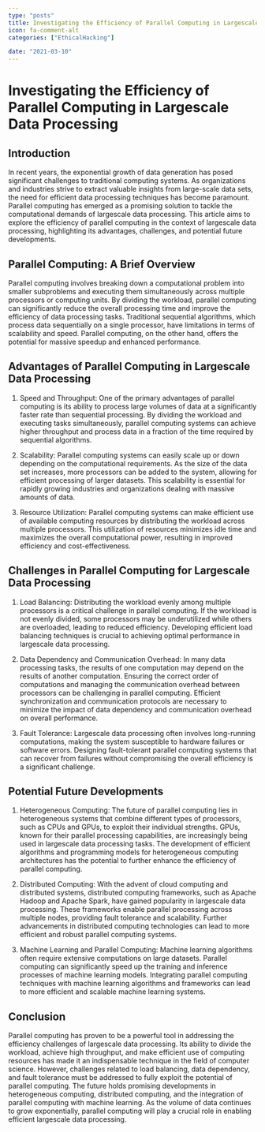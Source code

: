 ```yaml
---
type: "posts"
title: Investigating the Efficiency of Parallel Computing in Largescale Data Processing
icon: fa-comment-alt
categories: ["EthicalHacking"]

date: "2021-03-10"
---
```




# Investigating the Efficiency of Parallel Computing in Largescale Data Processing

## Introduction

In recent years, the exponential growth of data generation has posed significant challenges to traditional computing systems. As organizations and industries strive to extract valuable insights from large-scale data sets, the need for efficient data processing techniques has become paramount. Parallel computing has emerged as a promising solution to tackle the computational demands of largescale data processing. This article aims to explore the efficiency of parallel computing in the context of largescale data processing, highlighting its advantages, challenges, and potential future developments.

## Parallel Computing: A Brief Overview

Parallel computing involves breaking down a computational problem into smaller subproblems and executing them simultaneously across multiple processors or computing units. By dividing the workload, parallel computing can significantly reduce the overall processing time and improve the efficiency of data processing tasks. Traditional sequential algorithms, which process data sequentially on a single processor, have limitations in terms of scalability and speed. Parallel computing, on the other hand, offers the potential for massive speedup and enhanced performance.

## Advantages of Parallel Computing in Largescale Data Processing

1. Speed and Throughput: One of the primary advantages of parallel computing is its ability to process large volumes of data at a significantly faster rate than sequential processing. By dividing the workload and executing tasks simultaneously, parallel computing systems can achieve higher throughput and process data in a fraction of the time required by sequential algorithms.

2. Scalability: Parallel computing systems can easily scale up or down depending on the computational requirements. As the size of the data set increases, more processors can be added to the system, allowing for efficient processing of larger datasets. This scalability is essential for rapidly growing industries and organizations dealing with massive amounts of data.

3. Resource Utilization: Parallel computing systems can make efficient use of available computing resources by distributing the workload across multiple processors. This utilization of resources minimizes idle time and maximizes the overall computational power, resulting in improved efficiency and cost-effectiveness.

## Challenges in Parallel Computing for Largescale Data Processing

1. Load Balancing: Distributing the workload evenly among multiple processors is a critical challenge in parallel computing. If the workload is not evenly divided, some processors may be underutilized while others are overloaded, leading to reduced efficiency. Developing efficient load balancing techniques is crucial to achieving optimal performance in largescale data processing.

2. Data Dependency and Communication Overhead: In many data processing tasks, the results of one computation may depend on the results of another computation. Ensuring the correct order of computations and managing the communication overhead between processors can be challenging in parallel computing. Efficient synchronization and communication protocols are necessary to minimize the impact of data dependency and communication overhead on overall performance.

3. Fault Tolerance: Largescale data processing often involves long-running computations, making the system susceptible to hardware failures or software errors. Designing fault-tolerant parallel computing systems that can recover from failures without compromising the overall efficiency is a significant challenge.

## Potential Future Developments

1. Heterogeneous Computing: The future of parallel computing lies in heterogeneous systems that combine different types of processors, such as CPUs and GPUs, to exploit their individual strengths. GPUs, known for their parallel processing capabilities, are increasingly being used in largescale data processing tasks. The development of efficient algorithms and programming models for heterogeneous computing architectures has the potential to further enhance the efficiency of parallel computing.

2. Distributed Computing: With the advent of cloud computing and distributed systems, distributed computing frameworks, such as Apache Hadoop and Apache Spark, have gained popularity in largescale data processing. These frameworks enable parallel processing across multiple nodes, providing fault tolerance and scalability. Further advancements in distributed computing technologies can lead to more efficient and robust parallel computing systems.

3. Machine Learning and Parallel Computing: Machine learning algorithms often require extensive computations on large datasets. Parallel computing can significantly speed up the training and inference processes of machine learning models. Integrating parallel computing techniques with machine learning algorithms and frameworks can lead to more efficient and scalable machine learning systems.

## Conclusion

Parallel computing has proven to be a powerful tool in addressing the efficiency challenges of largescale data processing. Its ability to divide the workload, achieve high throughput, and make efficient use of computing resources has made it an indispensable technique in the field of computer science. However, challenges related to load balancing, data dependency, and fault tolerance must be addressed to fully exploit the potential of parallel computing. The future holds promising developments in heterogeneous computing, distributed computing, and the integration of parallel computing with machine learning. As the volume of data continues to grow exponentially, parallel computing will play a crucial role in enabling efficient largescale data processing.